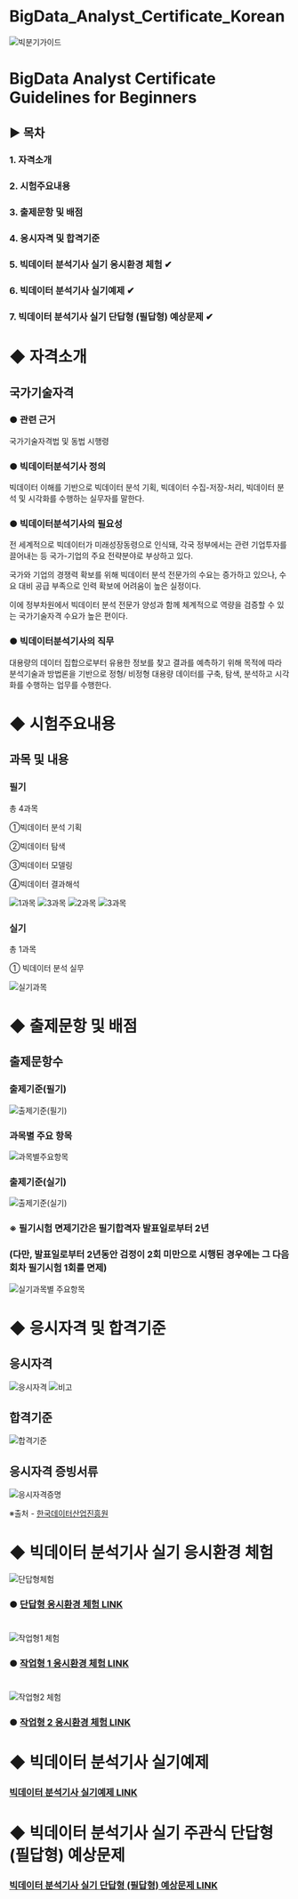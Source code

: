 # BigData_Analyst_Certificate_Korean
![빅분기가이드](https://user-images.githubusercontent.com/66030601/141610321-52df1d43-9721-4f84-96a9-301fe197e01e.PNG)

# BigData Analyst Certificate Guidelines for Beginners

## ▶ 목차
### 1. 자격소개
### 2. 시험주요내용
### 3. 출제문항 및 배점
### 4. 응시자격 및 합격기준
### 5. 빅데이터 분석기사 실기 응시환경 체험 ✔
### 6. 빅데이터 분석기사 실기예제  ✔
### 7. 빅데이터 분석기사 실기 단답형 (필답형) 예상문제 ✔
#  ◆ 자격소개
## 국가기술자격
### ● 관련 근거

국가기술자격법 및 동법 시행령

### ● 빅데이터분석기사 정의

빅데이터 이해를 기반으로 빅데이터 분석 기획, 빅데이터 수집-저장-처리, 빅데이터 분석 및 시각화를 수행하는 실무자를 말한다.

### ● 빅데이터분석기사의 필요성
전 세계적으로 빅데이터가 미래성장동령으로 인식돼, 각국 정부에서는 관련 기업투자를 끌어내는 등 국가-기업의 주요 전략분야로 부상하고 있다.

국가와 기업의 경쟁력 확보를 위해 빅데이터 분석 전문가의 수요는 증가하고 있으나, 수요 대비 공급 부족으로 인력 확보에 어려움이 높은 실정이다.

이에 정부차원에서 빅데이터 분석 전문가 양성과 함께 체계적으로 역량을 검증할 수 있는 국가기술자격 수요가 높은 편이다.

### ● 빅데이터분석기사의 직무
대용량의 데이터 집합으로부터 유용한 정보를 찾고 결과를 예측하기 위해 목적에 따라 분석기술과 방법론을 기반으로 정형/ 비정형 대용량 데이터를 구축, 탐색, 분석하고 시각화를 수행하는 업무를 수행한다.

#  ◆ 시험주요내용
## 과목 및 내용
### 필기
총 4과목 

①빅데이터 분석 기획

②빅데이터 탐색

③빅데이터 모델링

④빅데이터 결과해석

![1과목](https://user-images.githubusercontent.com/66030601/141611655-1763c621-6db0-4e07-97d9-2ceb32bd9268.PNG)
![3과목](https://user-images.githubusercontent.com/66030601/141611679-a63dae6e-d8ce-415e-bb26-d0c92a399907.PNG)
![2과목](https://user-images.githubusercontent.com/66030601/141611623-26361c69-5a95-4dc2-a83d-66d40198a8eb.PNG)
![3과목](https://user-images.githubusercontent.com/66030601/141611418-bdbe1e42-076c-4782-a173-5ae352042f9b.PNG)

### 실기
총 1과목

① 빅데이터 분석 실무

![실기과목](https://user-images.githubusercontent.com/66030601/141611546-7f17eca1-8264-4ed4-8f34-e7d3d6823db1.PNG)

#  ◆ 출제문항 및 배점
## 출제문항수
### 출제기준(필기)
![출제기준(필기)](https://user-images.githubusercontent.com/66030601/141611731-3ceeb066-cb94-40e6-8255-c6bea8779514.PNG)
### 과목별 주요 항목
![과목별주요항목](https://user-images.githubusercontent.com/66030601/141611749-596a8c4d-ddd0-468e-a5ac-9ed7551caa98.PNG)
### 출제기준(실기)
![출제기준(실기)](https://user-images.githubusercontent.com/66030601/141611765-c3afd985-3cb0-4698-a3d1-c40213b07dd5.PNG)

### ※ 필기시험 면제기간은 필기합격자 발표일로부터 2년
### (다만, 발표일로부터 2년동안 검정이 2회 미만으로 시행된 경우에는 그 다음 회차 필기시험 1회를 면제)
![실기과목별 주요항목](https://user-images.githubusercontent.com/66030601/141611813-e21cb0ea-ee29-4090-8d4a-a370fb2fdd7f.PNG)

#  ◆ 응시자격 및 합격기준
## 응시자격
![응시자격](https://user-images.githubusercontent.com/66030601/141611887-268db871-4c67-4a36-a84c-35367af2c6be.PNG)
![비고](https://user-images.githubusercontent.com/66030601/141611930-92b5ba7a-552f-49d5-bef2-f5810256aac8.PNG)

## 합격기준
![합격기준](https://user-images.githubusercontent.com/66030601/141611982-986e56df-b492-42f8-a4dd-7a9e2c71c33d.PNG)

## 응시자격 증빙서류
![응시자격증명](https://user-images.githubusercontent.com/66030601/141611999-13def768-e8c2-4ea0-b27f-23d42de5fe40.PNG)

 ※출처 - [한국데이터산업진흥원](https://www.dataq.or.kr/www/sub/a_07.do)

#  ◆ 빅데이터 분석기사 실기 응시환경 체험 
![단답형체험](https://user-images.githubusercontent.com/66030601/141612417-001f4ce6-a55b-4783-a5ad-1028ea0a8d9a.PNG)
### ● [단답형 응시환경 체험 LINK](https://dataq.goorm.io/exam/116674/%EC%B2%B4%ED%97%98%ED%95%98%EA%B8%B0/quiz/1)
#
![작업형1 체험](https://user-images.githubusercontent.com/66030601/141612438-4c608928-669c-4126-b73a-b887a12432f2.PNG)
### ● [작업형 1 응시환경 체험 LINK](https://dataq.goorm.io/exam/116674/%EC%B2%B4%ED%97%98%ED%95%98%EA%B8%B0/quiz/2)
#
![작업형2 체험](https://user-images.githubusercontent.com/66030601/141612453-9ab8a2a5-1bd3-4e45-9125-5342f0247329.PNG)
### ● [작업형 2 응시환경 체험 LINK](https://dataq.goorm.io/exam/116674/%EC%B2%B4%ED%97%98%ED%95%98%EA%B8%B0/quiz/3)


# ◆ 빅데이터 분석기사 실기예제
### [빅데이터 분석기사 실기예제  LINK](https://drive.google.com/drive/folders/1NI_sP3EtQxc82gPNQrfP1FjUA4SYr8-E?usp=sharing)

# ◆ 빅데이터 분석기사 실기 주관식 단답형 (필답형) 예상문제
### [빅데이터 분석기사 실기 단답형 (필답형) 예상문제  LINK](https://mgyo.tistory.com/163)






